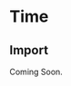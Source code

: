 # Time

<ComponentTabbedLinks slug={__slug} />

## Import

<ComponentImport tagName="vds-time" />

Coming Soon.
